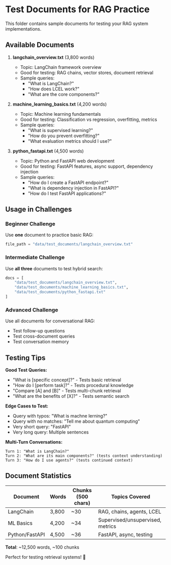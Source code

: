 # Test Documents for RAG Practice

This folder contains sample documents for testing your RAG system implementations.

## Available Documents

1. **langchain_overview.txt** (3,800 words)
   - Topic: LangChain framework overview
   - Good for testing: RAG chains, vector stores, document retrieval
   - Sample queries:
     - "What is LangChain?"
     - "How does LCEL work?"
     - "What are the core components?"

2. **machine_learning_basics.txt** (4,200 words)
   - Topic: Machine learning fundamentals
   - Good for testing: Classification vs regression, overfitting, metrics
   - Sample queries:
     - "What is supervised learning?"
     - "How do you prevent overfitting?"
     - "What evaluation metrics should I use?"

3. **python_fastapi.txt** (4,500 words)
   - Topic: Python and FastAPI web development
   - Good for testing: FastAPI features, async support, dependency injection
   - Sample queries:
     - "How do I create a FastAPI endpoint?"
     - "What is dependency injection in FastAPI?"
     - "How do I test FastAPI applications?"

## Usage in Challenges

### Beginner Challenge
Use **one** document to practice basic RAG:
```python
file_path = "data/test_documents/langchain_overview.txt"
```

### Intermediate Challenge
Use **all three** documents to test hybrid search:
```python
docs = [
    "data/test_documents/langchain_overview.txt",
    "data/test_documents/machine_learning_basics.txt",
    "data/test_documents/python_fastapi.txt"
]
```

### Advanced Challenge
Use all documents for conversational RAG:
- Test follow-up questions
- Test cross-document queries
- Test conversation memory

## Testing Tips

**Good Test Queries:**
- "What is [specific concept]?" - Tests basic retrieval
- "How do I [perform task]?" - Tests procedural knowledge
- "Compare [A] and [B]" - Tests multi-chunk retrieval
- "What are the benefits of [X]?" - Tests semantic search

**Edge Cases to Test:**
- Query with typos: "What is machne lerning?"
- Query with no matches: "Tell me about quantum computing"
- Very short query: "FastAPI"
- Very long query: Multiple sentences

**Multi-Turn Conversations:**
```
Turn 1: "What is LangChain?"
Turn 2: "What are its main components?" (tests context understanding)
Turn 3: "How do I use agents?" (tests continued context)
```

## Document Statistics

| Document | Words | Chunks (500 chars) | Topics Covered |
|----------|-------|-------------------|----------------|
| LangChain | 3,800 | ~30 | RAG, chains, agents, LCEL |
| ML Basics | 4,200 | ~34 | Supervised/unsupervised, metrics |
| Python/FastAPI | 4,500 | ~36 | FastAPI, async, testing |

**Total**: ~12,500 words, ~100 chunks

Perfect for testing retrieval systems! 🚀
